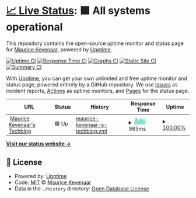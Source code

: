 # [📈 Live Status](https://status.kevenaar.name): <!--live status--> **🟩 All systems operational**

This repository contains the open-source uptime monitor and status page for [Maurice Kevenaar](https://kevenaar.name), powered by [Upptime](https://github.com/upptime/upptime).

[![Uptime CI](https://github.com/mkevenaar/status.kevenaar.name/workflows/Uptime%20CI/badge.svg)](https://github.com/mkevenaar/status.kevenaar.name/actions?query=workflow%3A%22Uptime+CI%22)
[![Response Time CI](https://github.com/mkevenaar/status.kevenaar.name/workflows/Response%20Time%20CI/badge.svg)](https://github.com/mkevenaar/status.kevenaar.name/actions?query=workflow%3A%22Response+Time+CI%22)
[![Graphs CI](https://github.com/mkevenaar/status.kevenaar.name/workflows/Graphs%20CI/badge.svg)](https://github.com/mkevenaar/status.kevenaar.name/actions?query=workflow%3A%22Graphs+CI%22)
[![Static Site CI](https://github.com/mkevenaar/status.kevenaar.name/workflows/Static%20Site%20CI/badge.svg)](https://github.com/mkevenaar/status.kevenaar.name/actions?query=workflow%3A%22Static+Site+CI%22)
[![Summary CI](https://github.com/mkevenaar/status.kevenaar.name/workflows/Summary%20CI/badge.svg)](https://github.com/mkevenaar/status.kevenaar.name/actions?query=workflow%3A%22Summary+CI%22)

With [Upptime](https://upptime.js.org), you can get your own unlimited and free uptime monitor and status page, powered entirely by a GitHub repository. We use [Issues](https://github.com/mkevenaar/status.kevenaar.name/issues) as incident reports, [Actions](https://github.com/mkevenaar/status.kevenaar.name/actions) as uptime monitors, and [Pages](https://status.kevenaar.name) for the status page.

<!--start: status pages-->
<!-- This summary is generated by Upptime (https://github.com/upptime/upptime) -->
<!-- Do not edit this manually, your changes will be overwritten -->
<!-- prettier-ignore -->
| URL | Status | History | Response Time | Uptime |
| --- | ------ | ------- | ------------- | ------ |
| <img alt="" src="https://icons.duckduckgo.com/ip3/kevenaar.name.ico" height="13"> [Maurice Kevenaar's Techblog](https://kevenaar.name) | 🟩 Up | [maurice-kevenaar-s-techblog.yml](https://github.com/mkevenaar/status.kevenaar.name/commits/HEAD/history/maurice-kevenaar-s-techblog.yml) | <details><summary><img alt="Response time graph" src="./graphs/maurice-kevenaar-s-techblog/response-time-week.png" height="20"> 985ms</summary><br><a href="https://status.kevenaar.name/history/maurice-kevenaar-s-techblog"><img alt="Response time 914" src="https://img.shields.io/endpoint?url=https%3A%2F%2Fraw.githubusercontent.com%2Fmkevenaar%2Fstatus.kevenaar.name%2FHEAD%2Fapi%2Fmaurice-kevenaar-s-techblog%2Fresponse-time.json"></a><br><a href="https://status.kevenaar.name/history/maurice-kevenaar-s-techblog"><img alt="24-hour response time 771" src="https://img.shields.io/endpoint?url=https%3A%2F%2Fraw.githubusercontent.com%2Fmkevenaar%2Fstatus.kevenaar.name%2FHEAD%2Fapi%2Fmaurice-kevenaar-s-techblog%2Fresponse-time-day.json"></a><br><a href="https://status.kevenaar.name/history/maurice-kevenaar-s-techblog"><img alt="7-day response time 985" src="https://img.shields.io/endpoint?url=https%3A%2F%2Fraw.githubusercontent.com%2Fmkevenaar%2Fstatus.kevenaar.name%2FHEAD%2Fapi%2Fmaurice-kevenaar-s-techblog%2Fresponse-time-week.json"></a><br><a href="https://status.kevenaar.name/history/maurice-kevenaar-s-techblog"><img alt="30-day response time 981" src="https://img.shields.io/endpoint?url=https%3A%2F%2Fraw.githubusercontent.com%2Fmkevenaar%2Fstatus.kevenaar.name%2FHEAD%2Fapi%2Fmaurice-kevenaar-s-techblog%2Fresponse-time-month.json"></a><br><a href="https://status.kevenaar.name/history/maurice-kevenaar-s-techblog"><img alt="1-year response time 916" src="https://img.shields.io/endpoint?url=https%3A%2F%2Fraw.githubusercontent.com%2Fmkevenaar%2Fstatus.kevenaar.name%2FHEAD%2Fapi%2Fmaurice-kevenaar-s-techblog%2Fresponse-time-year.json"></a></details> | <details><summary><a href="https://status.kevenaar.name/history/maurice-kevenaar-s-techblog">100.00%</a></summary><a href="https://status.kevenaar.name/history/maurice-kevenaar-s-techblog"><img alt="All-time uptime 99.98%" src="https://img.shields.io/endpoint?url=https%3A%2F%2Fraw.githubusercontent.com%2Fmkevenaar%2Fstatus.kevenaar.name%2FHEAD%2Fapi%2Fmaurice-kevenaar-s-techblog%2Fuptime.json"></a><br><a href="https://status.kevenaar.name/history/maurice-kevenaar-s-techblog"><img alt="24-hour uptime 100.00%" src="https://img.shields.io/endpoint?url=https%3A%2F%2Fraw.githubusercontent.com%2Fmkevenaar%2Fstatus.kevenaar.name%2FHEAD%2Fapi%2Fmaurice-kevenaar-s-techblog%2Fuptime-day.json"></a><br><a href="https://status.kevenaar.name/history/maurice-kevenaar-s-techblog"><img alt="7-day uptime 100.00%" src="https://img.shields.io/endpoint?url=https%3A%2F%2Fraw.githubusercontent.com%2Fmkevenaar%2Fstatus.kevenaar.name%2FHEAD%2Fapi%2Fmaurice-kevenaar-s-techblog%2Fuptime-week.json"></a><br><a href="https://status.kevenaar.name/history/maurice-kevenaar-s-techblog"><img alt="30-day uptime 100.00%" src="https://img.shields.io/endpoint?url=https%3A%2F%2Fraw.githubusercontent.com%2Fmkevenaar%2Fstatus.kevenaar.name%2FHEAD%2Fapi%2Fmaurice-kevenaar-s-techblog%2Fuptime-month.json"></a><br><a href="https://status.kevenaar.name/history/maurice-kevenaar-s-techblog"><img alt="1-year uptime 100.00%" src="https://img.shields.io/endpoint?url=https%3A%2F%2Fraw.githubusercontent.com%2Fmkevenaar%2Fstatus.kevenaar.name%2FHEAD%2Fapi%2Fmaurice-kevenaar-s-techblog%2Fuptime-year.json"></a></details>

<!--end: status pages-->

[**Visit our status website →**](https://status.kevenaar.name)

## 📄 License

- Powered by: [Upptime](https://github.com/upptime/upptime)
- Code: [MIT](./LICENSE) © [Maurice Kevenaar](https://kevenaar.name)
- Data in the `./history` directory: [Open Database License](https://opendatacommons.org/licenses/odbl/1-0/)
